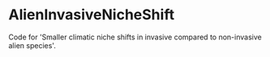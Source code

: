 # AlienInvasiveNicheShift
Code for 'Smaller climatic niche shifts in invasive compared to non-invasive alien species'.
